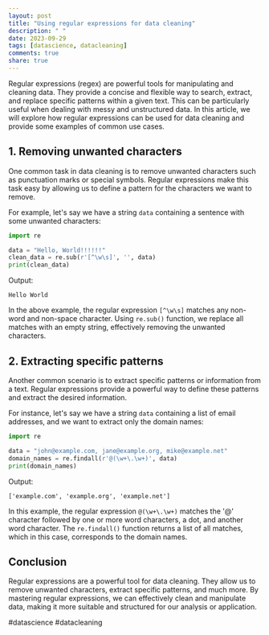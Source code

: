 ```yaml
---
layout: post
title: "Using regular expressions for data cleaning"
description: " "
date: 2023-09-29
tags: [datascience, datacleaning]
comments: true
share: true
---
```


Regular expressions (regex) are powerful tools for manipulating and cleaning data. They provide a concise and flexible way to search, extract, and replace specific patterns within a given text. This can be particularly useful when dealing with messy and unstructured data. In this article, we will explore how regular expressions can be used for data cleaning and provide some examples of common use cases.

## 1. Removing unwanted characters

One common task in data cleaning is to remove unwanted characters such as punctuation marks or special symbols. Regular expressions make this task easy by allowing us to define a pattern for the characters we want to remove.

For example, let's say we have a string `data` containing a sentence with some unwanted characters:

```python
import re

data = "Hello, World!!!!!!"
clean_data = re.sub(r'[^\w\s]', '', data)
print(clean_data)
```

Output:
```
Hello World
```
In the above example, the regular expression `[^\w\s]` matches any non-word and non-space character. Using `re.sub()` function, we replace all matches with an empty string, effectively removing the unwanted characters.

## 2. Extracting specific patterns

Another common scenario is to extract specific patterns or information from a text. Regular expressions provide a powerful way to define these patterns and extract the desired information.

For instance, let's say we have a string `data` containing a list of email addresses, and we want to extract only the domain names:

```python
import re

data = "john@example.com, jane@example.org, mike@example.net"
domain_names = re.findall(r'@(\w+\.\w+)', data)
print(domain_names)
```

Output:
```
['example.com', 'example.org', 'example.net']
```

In this example, the regular expression `@(\w+\.\w+)` matches the '@' character followed by one or more word characters, a dot, and another word character. The `re.findall()` function returns a list of all matches, which in this case, corresponds to the domain names.

## Conclusion

Regular expressions are a powerful tool for data cleaning. They allow us to remove unwanted characters, extract specific patterns, and much more. By mastering regular expressions, we can effectively clean and manipulate data, making it more suitable and structured for our analysis or application.

#datascience #datacleaning